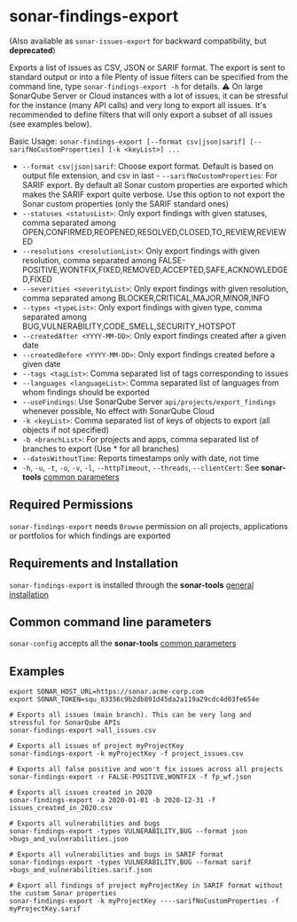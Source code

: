 # sonar-findings-export
(Also available as `sonar-issues-export` for backward compatibility, but **deprecated**)

Exports a list of issues as CSV, JSON or SARIF format. The export is sent to standard output or into a file
Plenty of issue filters can be specified from the command line, type `sonar-findings-export -h` for details.
:warning: On large SonarQube Server or Cloud instances with a lot of issues, it can be stressful for the instance (many API calls) and very long to export all issues. It's recommended to define filters that will only export a subset of all issues (see examples below).

Basic Usage: `sonar-findings-export [--format csv|json|sarif] [--sarifNoCustomProperties] [-k <keyList>] ...`

- `--format csv|json|sarif`: Choose export format. Default is based on output file extension, and csv in last - `--sarifNoCustomProperties`: For SARIF export. By default all Sonar custom properties are exported which makes the SARIF export quite verbose. Use this option to not export the Sonar custom properties (only the SARIF standard ones)
- `--statuses <statusList>`: Only export findings with given statuses, comma separated among OPEN,CONFIRMED,REOPENED,RESOLVED,CLOSED,TO_REVIEW,REVIEWED
- `--resolutions <resolutionList>`: Only export findings with given resolution, comma separated among FALSE-POSITIVE,WONTFIX,FIXED,REMOVED,ACCEPTED,SAFE,ACKNOWLEDGED,FIXED
- `--severities <severityList>`: Only export findings with given resolution, comma separated among BLOCKER,CRITICAL,MAJOR,MINOR,INFO
- `--types <typeList>`: Only export findings with given type, comma separated among BUG,VULNERABILITY,CODE_SMELL,SECURITY_HOTSPOT
- `--createdAfter <YYYY-MM-DD>`: Only export findings created after a given date
- `--createdBefore <YYYY-MM-DD>`: Only export findings created before a given date
- `--tags <tagList>`: Comma separated list of tags corresponding to issues
- `--languages <languageList>`: Comma separated list of languages from whom findings should be exported
- `--useFindings`: Use SonarQube Server `api/projects/export_findings` whenever possible, No effect with SonarQube Cloud
- `-k <keyList>`: Comma separated list of keys of objects to export (all objects if not specified)
- `-b <branchList>`: For projects and apps, comma separated list of branches to export (Use * for all branches)
- `--datesWithoutTime`: Reports timestamps only with date, not time
- `-h`, `-u`, `-t`, `-o`, `-v`, `-l`, `--httpTimeout`, `--threads`, `--clientCert`: See **sonar-tools** [common parameters](https://github.com/okorach/sonar-tools/blob/master/README.md)


## Required Permissions

`sonar-findings-export` needs `Browse` permission on all projects, applications or portfolios for which findings are exported

## Requirements and Installation

`sonar-findings-export` is installed through the **sonar-tools** [general installation](https://github.com/okorach/sonar-tools/blob/master/README.md#install)

## Common command line parameters

`sonar-config` accepts all the **sonar-tools** [common parameters](https://github.com/okorach/sonar-tools/blob/master/README.md)

## Examples
```
export SONAR_HOST_URL=https://sonar.acme-corp.com
export SONAR_TOKEN=squ_83356c9b2db891d45da2a119a29cdc4d03fe654e

# Exports all issues (main branch). This can be very long and stressful for SonarQube APIs
sonar-findings-export >all_issues.csv

# Exports all issues of project myProjectKey
sonar-findings-export -k myProjectKey -f project_issues.csv

# Exports all false positive and won't fix issues across all projects
sonar-findings-export -r FALSE-POSITIVE,WONTFIX -f fp_wf.json

# Exports all issues created in 2020
sonar-findings-export -a 2020-01-01 -b 2020-12-31 -f issues_created_in_2020.csv

# Exports all vulnerabilities and bugs
sonar-findings-export -types VULNERABILITY,BUG --format json >bugs_and_vulnerabilities.json

# Exports all vulnerabilities and bugs in SARIF format
sonar-findings-export -types VULNERABILITY,BUG --format sarif >bugs_and_vulnerabilities.sarif.json

# Export all findings of project myProjectKey in SARIF format without the custom Sonar properties
sonar-findings-export -k myProjectKey ----sarifNoCustomProperties -f myProjectKey.sarif
```
